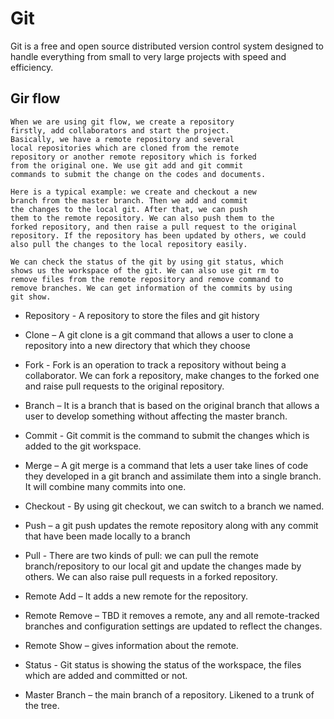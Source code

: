 # Git 
Git is a free and open source distributed version control system designed to handle everything from small to very large projects with speed and efficiency.

## Gir flow
    When we are using git flow, we create a repository 
    firstly, add collaborators and start the project. 
    Basically, we have a remote repository and several 
    local repositories which are cloned from the remote 
    repository or another remote repository which is forked 
    from the original one. We use git add and git commit 
    commands to submit the change on the codes and documents. 

    Here is a typical example: we create and checkout a new 
    branch from the master branch. Then we add and commit 
    the changes to the local git. After that, we can push 
    them to the remote repository. We can also push them to the 
    forked repository, and then raise a pull request to the original 
    repository. If the repository has been updated by others, we could 
    also pull the changes to the local repository easily.
    
    We can check the status of the git by using git status, which 
    shows us the workspace of the git. We can also use git rm to  
    remove files from the remote repository and remove command to 
    remove branches. We can get information of the commits by using 
    git show.


* Repository - A repository to store the files and git history
* Clone – A git clone is a git command that allows a user to clone a repository into a new directory that which they choose
* Fork - Fork is an operation to track a repository without being a collaborator. We can fork a repository, make changes to the forked one and raise pull requests to the original repository.
* Branch – It is a branch that is based on the original branch that allows a user to develop something without affecting the master branch.
* Commit - Git commit is the command to submit the changes which is added to the git workspace.
* Merge – A git merge is a command that lets a user take lines of code they developed in a git branch and assimilate them into a single branch. It will combine many commits into one.
* Checkout - By using git checkout, we can switch to a branch we named.
* Push – a git push updates the remote repository along with any commit that have been made locally to a branch
* Pull - There are two kinds of pull: we can pull the remote branch/repository to our local git and update the changes made by others. We can also raise pull requests in a forked repository.
* Remote Add – It adds a new remote for the repository.

* Remote Remove – TBD it removes a remote, any and all remote-tracked branches and configuration settings are updated to reflect the changes.
* Remote  Show – gives information about the remote.
* Status - Git status is showing the status of the workspace, the files which are added and committed or not.
* Master Branch – the main branch of a repository. Likened to a trunk of the tree.

